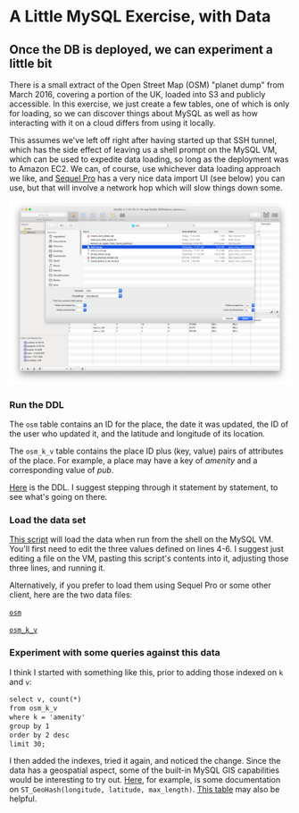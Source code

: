 # A Little MySQL Exercise, with Data

## Once the DB is deployed, we can experiment a little bit

There is a small extract of the Open Street Map (OSM) "planet dump" from March 2016, covering a
portion of the UK, loaded into S3 and publicly accessible.  In this exercise, we just create a
few tables, one of which is only for loading, so we can discover things about MySQL as well as
how interacting with it on a cloud differs from using it locally.

This assumes we've left off right after having started up that SSH tunnel, which has the side
effect of leaving us a shell prompt on the MySQL VM, which can be used to expedite data loading,
so long as the deployment was to Amazon EC2.  We can, of course, use whichever data loading
approach we like, and [Sequel Pro](https://github.com/sequelpro/sequelpro/releases)
has a very nice data import UI (see below) you can use, but
that will involve a network hop which will slow things down some.

![Sequel Pro data import](./sequel_pro_import_ui.png)

### Run the DDL

The `osm` table contains an ID for the place, the date it was updated, the ID of the user who updated
it, and the latitude and longitude of its location.

The `osm_k_v` table contains the place ID plus (key, value) pairs of attributes of the place.  For example,
a place may have a key of _amenity_ and a corresponding value of _pub_.

[Here](./create_osm_tables.sql) is the DDL.  I suggest stepping through it statement by statement,
to see what's going on there.

### Load the data set

[This script](./load_osm_data_mysql.sh) will load the data when run from the shell on the MySQL VM.
You'll first need to edit the three values defined on lines 4-6.  I suggest just editing a file on
the VM, pasting this script's contents into it, adjusting those three lines, and running it.

Alternatively, if you prefer to load them using Sequel Pro or some other client, here are the two
data files:

[`osm`](https://s3.amazonaws.com/goddard.datasets/osm.csv.gz)

[`osm_k_v`](https://s3.amazonaws.com/goddard.datasets/osm_k_v.csv.gz)

### Experiment with some queries against this data

I think I started with something like this, prior to adding those indexed on `k` and `v`:

```
select v, count(*)
from osm_k_v
where k = 'amenity'
group by 1
order by 2 desc
limit 30;
```

I then added the indexes, tried it again, and noticed the change.  Since the data has a geospatial aspect,
some of the built-in MySQL GIS capabilities would be interesting to try out.
[Here](https://dev.mysql.com/doc/refman/8.0/en/spatial-geohash-functions.html), for example, is some
documentation on `ST_GeoHash(longitude, latitude, max_length)`.
[This table](https://en.wikipedia.org/wiki/Geohash#Number_of_geohash_characters_and_precision_in_km) may
also be helpful.

